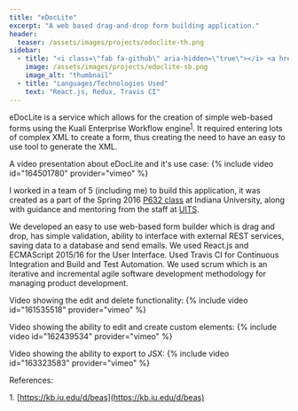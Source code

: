```yaml
---
title: "eDocLite"
excerpt: "A web based drag-and-drop form building application."
header:
  teaser: /assets/images/projects/edoclite-th.png
sidebar:
  - title: "<i class=\"fab fa-github\" aria-hidden=\"true\"></i> <a href=\"https://github.com/p632-sp-2016/eDocLite\">GitHub Repo</a>"
    image: /assets/images/projects/edoclite-sb.png
    image_alt: "thumbnail"
  - title: "Languages/Technologies Used"
    text: "React.js, Redux, Travis CI"
---
```

eDocLite is a service which allows for the creation of simple web-based forms using the Kuali Enterprise Workflow engine<sup>[1](#1)</sup>. It required entering lots of complex XML to create a form, thus creating the need to have an easy to use tool to generate the XML.

A video presentation about eDocLite and it's use case:
{% include video id="164501780" provider="vimeo" %}

I worked in a team of 5 (including me) to build this application, it was created as a part of the Spring 2016 [P632 class](https://www.sice.indiana.edu/graduate/courses/index.html?number=p632&department=csci) at Indiana University, along with guidance and mentoring from the staff at [UITS](https://uits.iu.edu).

We developed an easy to use web-based form builder which is drag and drop, has simple validation, ability to interface with external REST services, saving data to a database and send emails. We used React.js and ECMAScript 2015/16 for the User Interface. Used Travis CI for Continuous Integration and Build and Test Automation. We used scrum which is an iterative and incremental agile software development methodology for managing product development.

Video showing the edit and delete functionality:
{% include video id="161535518" provider="vimeo" %}

Video showing the ability to edit and create custom elements:
{% include video id="162439534" provider="vimeo" %}

Video showing the ability to export to JSX:
{% include video id="163323583" provider="vimeo" %}

References:

<a name="1">1.</a> [https://kb.iu.edu/d/beas](https://kb.iu.edu/d/beas)
